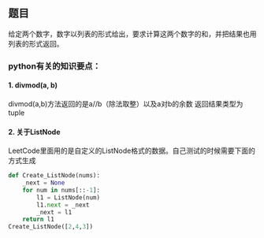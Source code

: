 ## 题目
给定两个数字，数字以列表的形式给出，要求计算这两个数字的和，并把结果也用列表的形式返回。


### python有关的知识要点：

#### 1. divmod(a, b)
divmod(a,b)方法返回的是a//b（除法取整）以及a对b的余数
返回结果类型为tuple

#### 2. 关于ListNode
LeetCode里面用的是自定义的ListNode格式的数据。自己测试的时候需要下面的方式生成
```python
def Create_ListNode(nums):
    _next = None
    for num in nums[::-1]:
        l1 = ListNode(num)
        l1.next = _next
        _next = l1
    return l1
Create_ListNode([2,4,3])
```